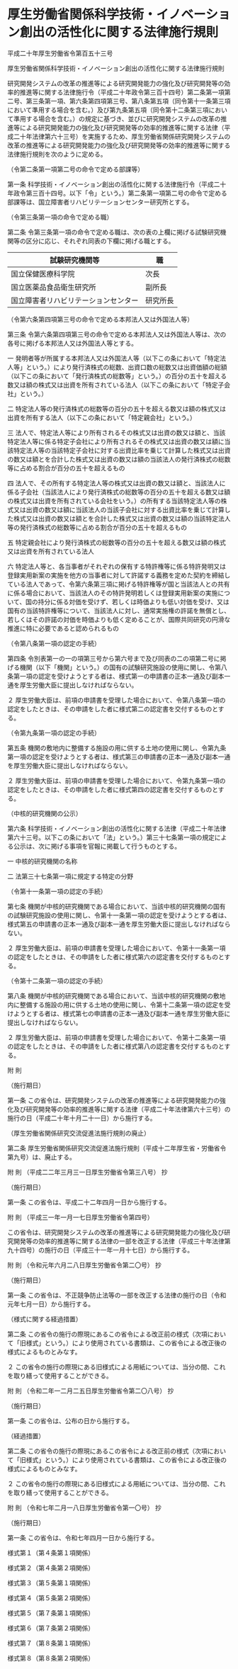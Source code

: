 # 厚生労働省関係科学技術・イノベーション創出の活性化に関する法律施行規則

平成二十年厚生労働省令第百五十三号

厚生労働省関係科学技術・イノベーション創出の活性化に関する法律施行規則

研究開発システムの改革の推進等による研究開発能力の強化及び研究開発等の効率的推進等に関する法律施行令（平成二十年政令第三百十四号）第二条第一項第二号、第三条第一項、第六条第四項第三号、第八条第五項（同令第十一条第三項において準用する場合を含む。）及び第九条第五項（同令第十二条第三項において準用する場合を含む。）の規定に基づき、並びに研究開発システムの改革の推進等による研究開発能力の強化及び研究開発等の効率的推進等に関する法律（平成二十年法律第六十三号）を実施するため、厚生労働省関係研究開発システムの改革の推進等による研究開発能力の強化及び研究開発等の効率的推進等に関する法律施行規則を次のように定める。

（令第二条第一項第二号の命令で定める部課等）

第一条 科学技術・イノベーション創出の活性化に関する法律施行令（平成二十年政令第三百十四号。以下「令」という。）第二条第一項第二号の命令で定める部課等は、国立障害者リハビリテーションセンター研究所とする。

（令第三条第一項の命令で定める職）

第二条 令第三条第一項の命令で定める職は、次の表の上欄に掲げる試験研究機関等の区分に応じ、それぞれ同表の下欄に掲げる職とする。

試験研究機関等 | 職  
---|---  
国立保健医療科学院 | 次長  
国立医薬品食品衛生研究所 | 副所長  
国立障害者リハビリテーションセンター | 研究所長  
  
（令第六条第四項第三号の命令で定める本邦法人又は外国法人等）

第三条 令第六条第四項第三号の命令で定める本邦法人又は外国法人等は、次の各号に掲げる本邦法人又は外国法人等とする。

一 発明者等が所属する本邦法人又は外国法人等（以下この条において「特定法人等」という。）により発行済株式の総数、出資口数の総数又は出資価額の総額（以下この条において「発行済株式の総数等」という。）の百分の五十を超える数又は額の株式又は出資を所有されている法人（以下この条において「特定子会社」という。）

二 特定法人等の発行済株式の総数等の百分の五十を超える数又は額の株式又は出資を所有する法人（以下この条において「特定親会社」という。）

三 法人で、特定法人等により所有されるその株式又は出資の数又は額と、当該特定法人等に係る特定子会社により所有されるその株式又は出資の数又は額に当該特定法人等の当該特定子会社に対する出資比率を乗じて計算した株式又は出資の数又は額とを合計した株式又は出資の数又は額の当該法人の発行済株式の総数等に占める割合が百分の五十を超えるもの

四 法人で、その所有する特定法人等の株式又は出資の数又は額と、当該法人に係る子会社（当該法人により発行済株式の総数等の百分の五十を超える数又は額の株式又は出資を所有されている会社をいう。）の所有する当該特定法人等の株式又は出資の数又は額に当該法人の当該子会社に対する出資比率を乗じて計算した株式又は出資の数又は額とを合計した株式又は出資の数又は額の当該特定法人等の発行済株式の総数等に占める割合が百分の五十を超えるもの

五 特定親会社により発行済株式の総数等の百分の五十を超える数又は額の株式又は出資を所有されている法人

六 特定法人等と、各当事者がそれぞれの保有する特許権等に係る特許発明又は登録実用新案の実施を他方の当事者に対して許諾する義務を定めた契約を締結している法人であって、令第六条第三項に掲げる特許権等が国と当該法人との共有に係る場合において、当該法人のその特許発明若しくは登録実用新案の実施について、国の持分に係る対価を受けず、若しくは時価よりも低い対価を受け、又は国有の当該特許権等について、当該法人に対し、通常実施権の許諾を無償とし、若しくはその許諾の対価を時価よりも低く定めることが、国際共同研究の円滑な推進に特に必要であると認められるもの

（令第八条第一項の認定の手続）

第四条 令別表第一の一の項第三号から第六号まで及び同表の二の項第二号に掲げる機関（以下「機関」という。）の国有の試験研究施設の使用に関し、令第八条第一項の認定を受けようとする者は、様式第一の申請書の正本一通及び副本一通を厚生労働大臣に提出しなければならない。

２ 厚生労働大臣は、前項の申請書を受理した場合において、令第八条第一項の認定をしたときは、その申請をした者に様式第二の認定書を交付するものとする。

（令第九条第一項の認定の手続）

第五条 機関の敷地内に整備する施設の用に供する土地の使用に関し、令第九条第一項の認定を受けようとする者は、様式第三の申請書の正本一通及び副本一通を厚生労働大臣に提出しなければならない。

２ 厚生労働大臣は、前項の申請書を受理した場合において、令第九条第一項の認定をしたときは、その申請をした者に様式第四の認定書を交付するものとする。

（中核的研究機関の公示）

第六条 科学技術・イノベーション創出の活性化に関する法律（平成二十年法律第六十三号。以下この条において「法」という。）第三十七条第一項の規定による公示は、次に掲げる事項を官報に掲載して行うものとする。

一 中核的研究機関の名称

二 法第三十七条第一項に規定する特定の分野

（令第十一条第一項の認定の手続）

第七条 機関が中核的研究機関である場合において、当該中核的研究機関の国有の試験研究施設の使用に関し、令第十一条第一項の認定を受けようとする者は、様式第五の申請書の正本一通及び副本一通を厚生労働大臣に提出しなければならない。

２ 厚生労働大臣は、前項の申請書を受理した場合において、令第十一条第一項の認定をしたときは、その申請をした者に様式第六の認定書を交付するものとする。

（令第十二条第一項の認定の手続）

第八条 機関が中核的研究機関である場合において、当該中核的研究機関の敷地内に整備する施設の用に供する土地の使用に関し、令第十二条第一項の認定を受けようとする者は、様式第七の申請書の正本一通及び副本一通を厚生労働大臣に提出しなければならない。

２ 厚生労働大臣は、前項の申請書を受理した場合において、令第十二条第一項の認定をしたときは、その申請をした者に様式第八の認定書を交付するものとする。

附 則

（施行期日）

第一条 この省令は、研究開発システムの改革の推進等による研究開発能力の強化及び研究開発等の効率的推進等に関する法律（平成二十年法律第六十三号）の施行の日（平成二十年十月二十一日）から施行する。

（厚生労働省関係研究交流促進法施行規則の廃止）

第二条 厚生労働省関係研究交流促進法施行規則（平成十二年厚生省・労働省令第九号）は、廃止する。

附 則 （平成二二年三月三一日厚生労働省令第三八号） 抄

（施行期日）

第一条 この省令は、平成二十二年四月一日から施行する。

附 則 （平成三一年一月一七日厚生労働省令第四号）

この省令は、研究開発システムの改革の推進等による研究開発能力の強化及び研究開発等の効率的推進等に関する法律の一部を改正する法律（平成三十年法律第九十四号）の施行の日（平成三十一年一月十七日）から施行する。

附 則 （令和元年六月二八日厚生労働省令第二〇号） 抄

（施行期日）

第一条 この省令は、不正競争防止法等の一部を改正する法律の施行の日（令和元年七月一日）から施行する。

（様式に関する経過措置）

第二条 この省令の施行の際現にあるこの省令による改正前の様式（次項において「旧様式」という。）により使用されている書類は、この省令による改正後の様式によるものとみなす。

２ この省令の施行の際現にある旧様式による用紙については、当分の間、これを取り繕って使用することができる。

附 則 （令和二年一二月二五日厚生労働省令第二〇八号） 抄

（施行期日）

第一条 この省令は、公布の日から施行する。

（経過措置）

第二条 この省令の施行の際現にあるこの省令による改正前の様式（次項において「旧様式」という。）により使用されている書類は、この省令による改正後の様式によるものとみなす。

２ この省令の施行の際現にある旧様式による用紙については、当分の間、これを取り繕って使用することができる。

附 則 （令和七年二月一八日厚生労働省令第一〇号） 抄

（施行期日）

第一条 この省令は、令和七年四月一日から施行する。

様式第１（第４条第１項関係）

[](/./pict/2FH00000049641.pdf)

様式第２（第４条第２項関係）

[](/./pict/2FH00000049642.pdf)

様式第３（第５条第１項関係）

[](/./pict/2FH00000049643.pdf)

様式第４（第５条第２項関係）

[](/./pict/2FH00000049644.pdf)

様式第５（第７条第１項関係）

[](/./pict/2FH00000049645.pdf)

様式第６（第７条第２項関係）

[](/./pict/2FH00000049646.pdf)

様式第７（第８条第１項関係）

[](/./pict/2FH00000049647.pdf)

様式第８（第８条第２項関係）

[](/./pict/2FH00000049648.pdf)
